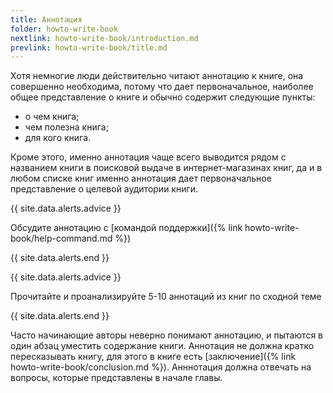 ```yaml
---
title: Аннотация
folder: howto-write-book
nextlink: howto-write-book/introduction.md
prevlink: howto-write-book/title.md
---
```


Хотя немногие люди действительно читают аннотацию к книге, она
совершенно необходима, потому что дает первоначальное, наиболее общее
представление о книге и обычно содержит следующие пункты:
- о чем книга;
- чем полезна книга;
- для кого книга.

Кроме этого, именно аннотация чаще всего выводится рядом с названием
книги в поисковой выдаче в интернет-магазинах книг, да и в любом
списке книг именно аннотация дает первоначальное представление о
целевой аудитории книги.

{{ site.data.alerts.advice }}

Обсудите аннотацию с [командой поддержки]({% link
howto-write-book/help-command.md %})

{{ site.data.alerts.end }}

{{ site.data.alerts.advice }}

Прочитайте и проанализируйте 5-10 аннотаций из книг по сходной теме

{{ site.data.alerts.end }}

Часто начинающие авторы неверно понимают аннотацию, и пытаются в один
абзац уместить содержание книги.  Аннотация не должна кратко
пересказывать книгу, для этого в книге есть [заключение]({% link
howto-write-book/conclusion.md %}).  Анннотация должна отвечать на
вопросы, которые представлены в начале главы.
